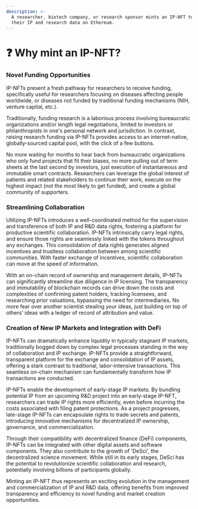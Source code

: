 ```yaml
---
description: >-
  A researcher, biotech company, or research sponsor mints an IP-NFT to tokenize
  their IP and research data on Ethereum.
---
```


# ❓ Why mint an IP-NFT?

### **Novel Funding Opportunities**

IP-NFTs present a fresh pathway for researchers to receive funding, specifically useful for researchers focusing on diseases affecting people worldwide, or diseases not funded by traditional funding mechanisms (NIH, venture capital, etc.).&#x20;

Traditionally, funding research is a laborious process involving bureaucratic organizations and/or length legal negotiations, limited to investors or philanthropists in one's personal network and jurisdiction. In contrast, raising research funding via IP-NFTs provides access to an internet-native, globally-sourced capital pool, with the click of a few buttons.&#x20;

No more waiting for months to hear back from bureaucratic organizations who only fund projects that fit their biases, no more pulling out of term sheets at the last second by investors, just execution of instantaneous and immutable smart contracts. Researchers can leverage the global interest of patients and related stakeholders to continue their work, execute on the highest impact (not the most likely to get funded), and create a global community of supporters.&#x20;

### **Streamlining Collaboration**

Utilizing IP-NFTs introduces a well-coordinated method for the supervision and transference of both IP and R\&D data rights, fostering a platform for productive scientific collaboration. IP-NFTs intrinsically carry legal rights, and ensure those rights are seamlessly linked with the tokens throughout any exchanges. This consolidation of data rights generates aligned incentives and trustless collaboration between among scientific communities. With faster exchange of incentives, scientific collaboration can move at the speed of information.&#x20;

With an on-chain record of ownership and management details, IP-NFTs can significantly streamline due diligence in IP licensing. The transparency and immutability of blockchain records can drive down the costs and complexities of confirming patent holders, tracking licensees, and researching prior valuations, bypassing the need for intermediaries. No more fear over another scientist stealing your ideas, just building on top of others' ideas with a ledger of record of attribution and value.&#x20;

### **Creation of New IP Markets and Integration with DeFi**

IP-NFTs can dramatically enhance liquidity in typically stagnant IP markets, traditionally bogged down by complex legal processes standing in the way of collaboration and IP exchange. IP-NFTs provide a straightforward, transparent platform for the exchange and consolidation of IP assets, offering a stark contrast to traditional, labor-intensive transactions. This seamless on-chain mechanism can fundamentally transform how IP transactions are conducted.

IP-NFTs enable the development of early-stage IP markets. By bundling potential IP from an upcoming R\&D project into an early-stage IP-NFT, researchers can trade IP rights more efficiently, even before incurring the costs associated with filing patent protections. As a project progresses, late-stage IP-NFTs can encapsulate rights to trade secrets and patents, introducing innovative mechanisms for decentralized IP ownership, governance, and commercialization.

Through their compatibility with decentralized finance (DeFi) components, IP-NFTs can be integrated with other digital assets and software components. They also contribute to the growth of 'DeSci', the decentralized science movement. While still in its early stages, DeSci has the potential to revolutionize scientific collaboration and research, potentially involving billions of participants globally.

Minting an IP-NFT thus represents an exciting evolution in the management and commercialization of IP and R\&D data, offering benefits from improved transparency and efficiency to novel funding and market creation opportunities.
